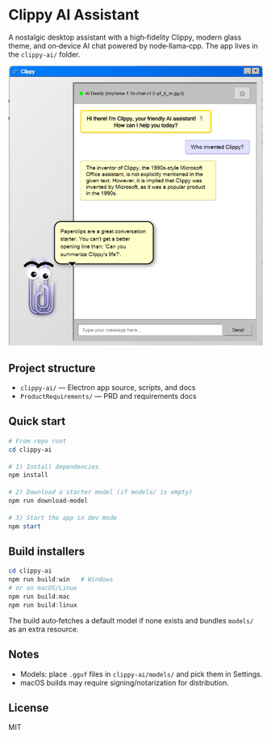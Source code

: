 # Clippy AI Assistant 

A nostalgic desktop assistant with a high‑fidelity Clippy, modern glass theme, and on‑device AI chat powered by node‑llama‑cpp. The app lives in the `clippy-ai/` folder.

<!-- Screenshot placeholder: replace src with your image path -->
<p align="center">
  <img src="clippy-ai/docs/screenshot.png" alt="Clippy AI Assistant" width="640" />
</p>

## Project structure
- `clippy-ai/` — Electron app source, scripts, and docs
- `ProductRequirements/` — PRD and requirements docs

## Quick start
```powershell
# From repo root
cd clippy-ai

# 1) Install dependencies
npm install

# 2) Download a starter model (if models/ is empty)
npm run download-model

# 3) Start the app in dev mode
npm start
```


## Build installers
```powershell
cd clippy-ai
npm run build:win   # Windows
# or on macOS/Linux
npm run build:mac
npm run build:linux
```
The build auto‑fetches a default model if none exists and bundles `models/` as an extra resource.

## Notes
- Models: place `.gguf` files in `clippy-ai/models/` and pick them in Settings.
- macOS builds may require signing/notarization for distribution.

## License
MIT
